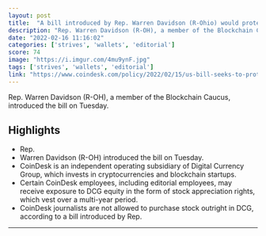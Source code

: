 ```yaml
---
layout: post
title:  "A bill introduced by Rep. Warren Davidson (R-Ohio) would protect unhosted or self-hosted crypto wallets from government agencies."
description: "Rep. Warren Davidson (R-OH), a member of the Blockchain Caucus, introduced the bill on Tuesday."
date: "2022-02-16 11:16:02"
categories: ['strives', 'wallets', 'editorial']
score: 74
image: "https://i.imgur.com/4mu9ynF.jpg"
tags: ['strives', 'wallets', 'editorial']
link: "https://www.coindesk.com/policy/2022/02/15/us-bill-seeks-to-protect-unhosted-crypto-wallets-from-regulators/"
---
```


Rep. Warren Davidson (R-OH), a member of the Blockchain Caucus, introduced the bill on Tuesday.

## Highlights

- Rep.
- Warren Davidson (R-OH) introduced the bill on Tuesday.
- CoinDesk is an independent operating subsidiary of Digital Currency Group, which invests in cryptocurrencies and blockchain startups.
- Certain CoinDesk employees, including editorial employees, may receive exposure to DCG equity in the form of stock appreciation rights, which vest over a multi-year period.
- CoinDesk journalists are not allowed to purchase stock outright in DCG, according to a bill introduced by Rep.

---
